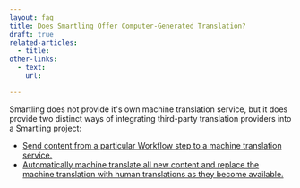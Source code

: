 ```yaml
---
layout: faq
title: Does Smartling Offer Computer-Generated Translation?
draft: true
related-articles:
  - title: 
other-links:
  - text:
    url:

---
```



Smartling does not provide it's own machine translation service, but it does provide two distinct ways of integrating third-party translation providers into a Smartling project:

* [Send content from a particular Workflow step to a machine translation service.](/)
* [Automatically machine translate all new content and replace the machine translation with human translations as they become available.](/)